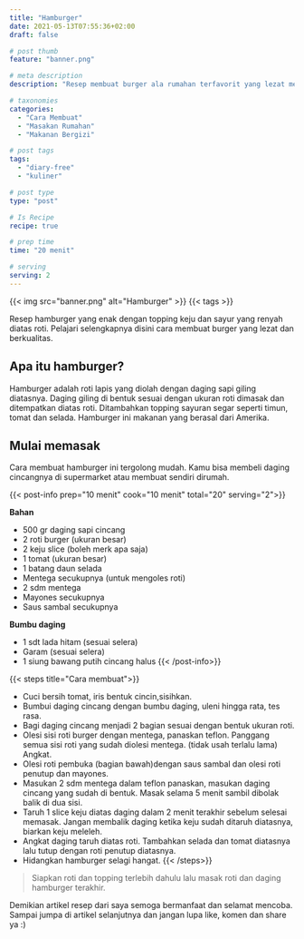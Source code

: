 ```yaml
---
title: "Hamburger"
date: 2021-05-13T07:55:36+02:00
draft: false

# post thumb
feature: "banner.png"

# meta description
description: "Resep membuat burger ala rumahan terfavorit yang lezat menggugah selera. Pelajari cara membuat burger yang enak disini."

# taxonomies
categories:
  - "Cara Membuat"
  - "Masakan Rumahan"
  - "Makanan Bergizi"

# post tags
tags:
  - "diary-free"
  - "kuliner"

# post type
type: "post"

# Is Recipe
recipe: true

# prep time
time: "20 menit"

# serving
serving: 2
---
```


{{< img src="banner.png" alt="Hamburger" >}}
{{< tags >}}


Resep hamburger yang enak dengan topping keju dan sayur yang renyah diatas roti. Pelajari selengkapnya disini cara membuat burger yang lezat dan berkualitas.

## Apa itu hamburger?

Hamburger adalah roti lapis yang diolah dengan daging sapi giling diatasnya. Daging giling di bentuk sesuai dengan ukuran roti dimasak dan ditempatkan diatas roti. Ditambahkan topping sayuran segar seperti timun, tomat dan selada. Hamburger ini makanan yang berasal dari Amerika.

## Mulai memasak

Cara membuat hamburger ini tergolong mudah. Kamu bisa membeli daging cincangnya di supermarket atau membuat sendiri dirumah.

{{< post-info prep="10 menit" cook="10 menit" total="20" serving="2">}}

__Bahan__

-   500 gr daging sapi cincang
-   2 roti burger (ukuran besar)
-   2 keju slice (boleh merk apa saja)
-   1 tomat (ukuran besar)
-   1 batang daun selada
-   Mentega secukupnya (untuk mengoles roti)
-   2 sdm mentega
-   Mayones secukupnya
-   Saus sambal secukupnya

__Bumbu daging__

-   1 sdt lada hitam (sesuai selera)
-   Garam (sesuai selera)
-   1 siung bawang putih cincang halus
{{< /post-info>}}

{{< steps title="Cara membuat">}}
-   Cuci bersih tomat, iris bentuk cincin,sisihkan.
-   Bumbui daging cincang dengan bumbu daging, uleni hingga rata, tes rasa.
-   Bagi daging cincang menjadi 2 bagian sesuai dengan bentuk ukuran roti.
-   Olesi sisi roti burger dengan mentega, panaskan teflon. Panggang semua sisi roti yang sudah diolesi mentega. (tidak usah terlalu lama) Angkat.
-   Olesi roti pembuka (bagian bawah)dengan saus sambal dan olesi roti penutup dan mayones.
-   Masukan 2 sdm mentega dalam teflon panaskan, masukan daging cincang yang sudah di bentuk. Masak selama 5 menit sambil dibolak balik di dua sisi.
-   Taruh 1 slice keju diatas daging dalam 2 menit terakhir sebelum selesai memasak. Jangan membalik daging ketika keju sudah ditaruh diatasnya, biarkan keju meleleh.
-   Angkat daging taruh diatas roti. Tambahkan selada dan tomat diatasnya lalu tutup dengan roti penutup diatasnya.
-   Hidangkan hamburger selagi hangat.
{{< /steps>}}

> Siapkan roti dan topping terlebih dahulu lalu masak roti dan daging hamburger terakhir.

Demikian artikel resep dari saya semoga bermanfaat dan selamat mencoba. Sampai jumpa di artikel selanjutnya dan jangan lupa like, komen dan share ya :)